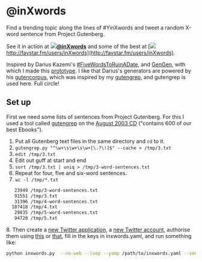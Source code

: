 # @inXwords

Find a trending topic along the lines of #YinXwords and tweet a random X-word sentence from Project Gutenberg.

See it in action at **[![](https://abs.twimg.com/favicons/favicon.ico)@inXwords](https://twitter.com/inXwords)** and some of the best at [![](http://favstar.fm/favicon.ico)http://favstar.fm/users/inXwords](http://favstar.fm/users/inXwords).

Inspired by Darius Kazemi's [#FiveWordsToRuinADate](http://tinysubversions.com/stuff/fivewords/), and [GenGen](http://tinysubversions.com/gengen/), with which I made this [prototype](http://tinysubversions.com/gengen/gen.html?key=1Fe83835N-GoCl_g6iGGVWpSoJIgRvm-StuFhnt54kWk). I like that Darius's generators are powered by his [gutencorpus](https://github.com/dariusk/gutencorpus), which was inspired by my [gutengrep](https://github.com/hugovk/gutengrep), and gutengrep is used here. Full circle!

## Set up

First we need some lists of sentences from Project Gutenberg. For this I used a tool called [gutengrep](https://github.com/hugovk/gutengrep) on the [August 2003 CD](http://www.gutenberg.org/wiki/Gutenberg:The_CD_and_DVD_Project) ("contains 600 of our best Ebooks").

1. Put all Gutenberg text files in the same directory and `cd` to it.
2. `gutengrep.py "^\w+\s\w+\s\w+[\.?\!]$" --cache > /tmp/3.txt`
3. `edit /tmp/3.txt`
4. Edit out guff at start and end
5. `sort /tmp/3.txt | uniq > /tmp/3-word-sentences.txt`
6. Repeat for four, five and six-word sentences.
7. `wc -l /tmp/*.txt`
```bash
   23949 /tmp/3-word-sentences.txt
   91551 /tmp/3.txt
   31396 /tmp/4-word-sentences.txt
  107418 /tmp/4.txt
   29835 /tmp/5-word-sentences.txt
   94720 /tmp/5.txt
```

8\. Then create a [new Twitter application](https://apps.twitter.com/app/new), a [new Twitter account](https://twitter.com/signup), authorise them using [this](http://i.puthtml.com/boodooperson/twurl) or [that](
https://gist.github.com/moonmilk/035917e668872013c1bd#comment-1333900), fill in the keys in inxwords.yaml, and run something like:

```bash
python inxwords.py  --no-web --loop --yamp /path/to/inxwords.yaml --sendir /path/to/dir/of/gutenberg/sentences
```

